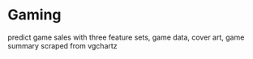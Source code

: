 # Gaming
predict game sales with three feature sets, game data, cover art, game summary
scraped from vgchartz
